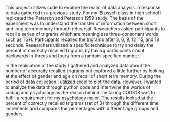 This project utilizes code to explore the realm of data analysis in response to data gathered in a previous study. For my IB psych class in high school I replicated the Peterson and Peterson 1959 study. The basis of the experiment was to understand the transfer of information between short and long term memory through rehearsal. Researchers asked participants to recall a series of trigrams which are meaningless three-consonant words such as TGH. Participants recalled the trigrams after 3, 6, 9, 12, 15, and 18 seconds. Researchers utilized a specific technique to try and delay the percent of correctly recalled trigrams by having participants count backwards in threes and fours from a random specified number.

In the replication of the study I gathered and analyzed data about the number of accuratly recalled trigrams but explored a little further by looking at the effect of gender and age on recall of short term memory. During the period of data collection I utilized excel to plot the data. However, I wanted to analyze the data through python code and intertwine the worlds of coding and psychology as the reason behind me taking COGS18 was to fulfill a requirement for my psychology major. The results looked at the percent of correctly recalled trigrams (set of 3) through the different time increments and compares the percentages with different age groups and genders.

